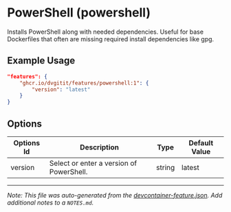 
# PowerShell (powershell)

Installs PowerShell along with needed dependencies. Useful for base Dockerfiles that often are missing required install dependencies like gpg.

## Example Usage

```json
"features": {
    "ghcr.io/dvgitit/features/powershell:1": {
        "version": "latest"
    }
}
```

## Options

| Options Id | Description | Type | Default Value |
|-----|-----|-----|-----|
| version | Select or enter a version of PowerShell. | string | latest |



---

_Note: This file was auto-generated from the [devcontainer-feature.json](https://github.com/dvgitit/features/blob/main/src/powershell/devcontainer-feature.json).  Add additional notes to a `NOTES.md`._
